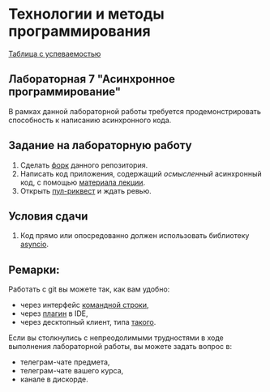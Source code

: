 # Технологии и методы программирования
[Таблица с успеваемостью](https://docs.google.com/spreadsheets/d/1_UR7YXMhR4u9ysyfWyKSb8l4D-3DE_kWhoXdivvOudk/edit?usp=sharing)
## Лабораторная 7 "Асинхронное программирование"
В рамках данной лабораторной работы требуется продемонстрировать способность к написанию асинхронного кода.
## Задание на лабораторную работу
1. Сделать [форк](https://docs.github.com/en/get-started/quickstart/fork-a-repo) данного репозитория.
2. Написать код приложения, содержащий *осмысленный* асинхронный код, с помощью [материала лекции](https://github.com/xtrueman/prog_instruments/raw/main/presentations/Async.pptx).
6. Открыть [пул-риквест](https://docs.github.com/en/pull-requests/collaborating-with-pull-requests/proposing-changes-to-your-work-with-pull-requests/creating-a-pull-request-from-a-fork) и ждать ревью.
## Условия сдачи
1. Код прямо или опосредованно должен использовать библиотеку [asyncio](https://pypi.org/project/asyncio/).
## Ремарки:
Работать с git вы можете так, как вам удобно:
* через интерфейс [командной строки](https://git-scm.com/book/en/v2/Getting-Started-Installing-Git),
* через [плагин](https://www.jetbrains.com/help/pycharm/set-up-a-git-repository.html#fetch) в IDE,
* через десктопный клиент, типа [такого](https://desktop.github.com/).

Если вы столкнулись с непреодолимыми трудностями в ходе выполнения лабораторной работы, вы можете задать вопрос в:
* телеграм-чате предмета,
* телеграм-чате вашего курса,
* канале в дискорде.

